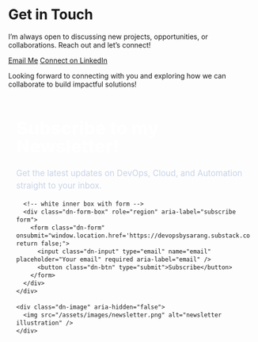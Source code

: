 <div class="page__splash contact-box">
  <h1>Get in Touch</h1>
  <p>I’m always open to discussing new projects, opportunities, or collaborations. Reach out and let’s connect!</p>

  <!-- Contact buttons -->
  <div class="contact-buttons">
    <a href="mailto:sarangdeshmukh550@gmail.com">Email Me</a>
    <a href="https://www.linkedin.com/in/sarang-deshmukh-125197182/" target="_blank">Connect on LinkedIn</a>
  </div>

  <!-- Neon visual accent -->
  <div class="neon-line"></div>

  <p>Looking forward to connecting with you and exploring how we can collaborate to build impactful solutions!</p>
</div>

<!-- DevOps by Sarang — Newsletter Block -->
<section class="dn-newsletter" aria-label="newsletter">
  <div class="dn-inner mobile-padding-bottom">
    <div class="dn-left">
      <h2 class="dn-title">Subscribe to my Newsletter!</h2>
      <p class="dn-desc">Get the latest updates on DevOps, Cloud, and Automation straight to your inbox.</p>

      <!-- white inner box with form -->
      <div class="dn-form-box" role="region" aria-label="subscribe form">
        <form class="dn-form" onsubmit="window.location.href='https://devopsbysarang.substack.com/'; return false;">
          <input class="dn-input" type="email" name="email" placeholder="Your email" required aria-label="email" />
          <button class="dn-btn" type="submit">Subscribe</button>
        </form>
      </div>
    </div>

    <div class="dn-image" aria-hidden="false">
      <img src="/assets/images/newsletter.png" alt="newsletter illustration" />
    </div>
  </div>
</section>

<!-- Styles -->
<style>
/* Newsletter container */
.dn-newsletter { 
  width: 100% !important;
  background: transparent !important;
  padding: 2rem 0 1rem 0 !important;
  margin: 0 auto !important;
}

@media (max-width: 880px) {
  .dn-newsletter {
    padding: 0 0 1rem 0 !important; /* top:0, right:0, bottom:1rem, left:0 */
  }
}

/* inner container */
.dn-inner {
  display: flex !important;
  align-items: center !important;
  justify-content: space-between !important;
  gap: 2rem !important;
  max-width: 1100px !important;
  margin: 0 auto !important;
  padding: 1rem 1rem 2rem 1rem !important;
  box-sizing: border-box !important;
  border-radius: 14px !important;
}



/* left column */
.dn-left { flex: 1 1 55% !important; min-width: 280px !important; }

/* heading & description */
.dn-title {
  margin: 0 0 0.5rem 0 !important; 
  padding: 0 0 1rem 0 !important;
  font-size: 2.25rem !important;
  line-height: 1.02 !important;
  color: #ffffff !important;
  font-weight: 800 !important;
}

.dn-desc {
  margin: 0 0 1rem 0 !important;
  color: #c9d4e6 !important;
  font-size: 1.05rem !important;
  line-height: 1.45 !important;
}

/* white inner form box */
.dn-form-box {
  background: #f7f7f7 !important;
  padding: 14px 14px 2.1px 14px !important;
  border-radius: 12px !important;
  box-shadow: 0 6px 18px rgba(3,10,24,0.08) !important;
  display: block !important;
  width: 100% !important;
  box-sizing: border-box !important;
}

/* form layout */
.dn-form {
  display: flex !important;
  gap: 0.25rem !important;
  align-items: center !important;
  width: 100% !important;
}

.dn-input {
  flex: 1 1 auto !important;
  padding: 16px 18px !important;
  font-size: 1rem !important;
  border-radius: 10px !important;
  border: 0 !important;
  outline: 0 !important;
  background: #0d1425 !important;
  color: #e6eef8 !important;
  box-shadow: inset 0 2px 6px rgba(2,6,23,0.3) !important;
  box-sizing: border-box !important;
}

.dn-input::placeholder { color: #6b7688 !important; }

.dn-btn {
  padding: 14px 28px !important;
  font-size: 1.05rem !important;
  border-radius: 10px !important;
  border: 0.1px solid #fff !important;  
  cursor: pointer !important;
  font-weight: 700 !important;
  background: linear-gradient(135deg, #6366F1 0%, #3B82F6 50%, #FF2D55 100%) !important;
  color: #fff !important;
  display: inline-flex !important;
  align-items: center !important;
  justify-content: center !important;
  box-shadow: 0 12px 30px rgba(99,102,241,0.14) !important;  
  transform: translateY(-3px) !important;
  transition: transform .14s ease, box-shadow .14s ease !important;
}

.dn-btn:hover {
  box-shadow: 0 16px 36px rgba(99,102,241,0.2) !important;
  transform: translateY(-4px) !important;
}

/* right image column */
.dn-image { flex: 0 0 38% !important; display:flex !important; align-items:center !important; justify-content:center !important; }
.dn-image img {
  display:block !important;
  max-width: 390px !important;
  width: 100% !important;
  height: auto !important;
  object-fit: contain !important;
}

/* Responsive mobile: image on top */
@media (max-width: 880px) {
  .dn-inner { 
    flex-direction: column !important; 
    align-items: center !important; 
    padding: 0rem 1rem 1.4rem 1rem !important;  /* default mobile padding */
    gap: 1rem !important; 
    border: none !important; 
    box-shadow: none !important; 
  }

  /* extra bottom padding mobile only */
  .dn-inner.mobile-padding-bottom {
    padding-bottom: 3rem !important;
  }

  .dn-image { order: -1 !important; width: 100% !important; }
  .dn-image img { max-width: 320px !important; margin: 0 auto !important; }
  .dn-left { width: 100% !important; }
  .dn-form { flex-direction: column !important; gap: 0.6rem !important; }
  .dn-input, .dn-btn { width: 100% !important; }
  .dn-title { font-size: 1.6rem !important; text-align: center !important; }
  .dn-desc  { text-align: center !important; }
}

/* Safety */
.dn-newsletter, .dn-newsletter * { box-sizing: border-box !important; }
</style>
